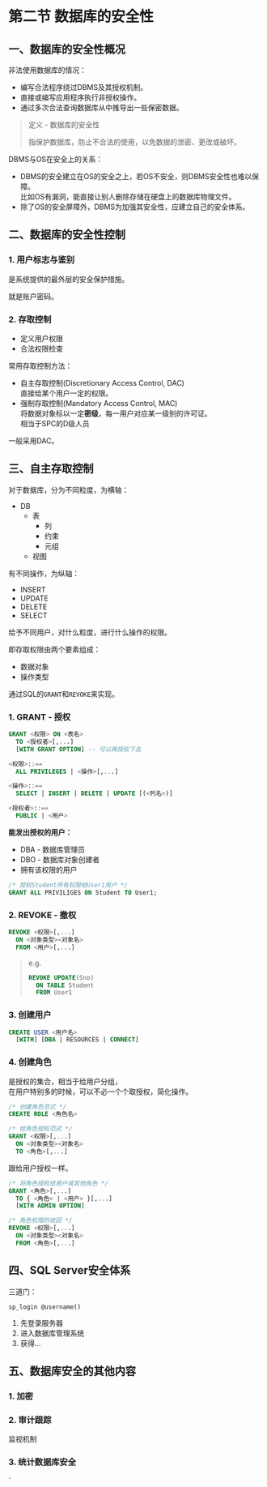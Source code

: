 # 第二节 数据库的安全性

## 一、数据库的安全性概况

非法使用数据库的情况：

* 编写合法程序绕过DBMS及其授权机制。
* 直接或编写应用程序执行非授权操作。
* 通过多次合法查询数据库从中推导出一些保密数据。

> 定义 - 数据库的安全性
>
> 指保护数据库，防止不合法的使用，以免数据的泄密、更改或破坏。

DBMS与OS在安全上的关系：

* DBMS的安全建立在OS的安全之上，若OS不安全，则DBMS安全性也难以保障。  
  比如OS有漏洞，能直接让别人删除存储在硬盘上的数据库物理文件。
* 除了OS的安全屏障外，DBMS为加强其安全性，应建立自己的安全体系。

## 二、数据库的安全性控制

### 1. 用户标志与鉴别

是系统提供的最外层的安全保护措施。

就是账户密码。

### 2. 存取控制

* 定义用户权限
* 合法权限检查

常用存取控制方法：

* 自主存取控制(Discretionary Access Control, DAC)  
  直接给某个用户一定的权限。
* 强制存取控制(Mandatory Access Control, MAC)  
  将数据对象标以一定**密级**，每一用户对应某一级别的许可证。  
  相当于SPC的D级人员

一般采用DAC。

## 三、自主存取控制

对于数据库，分为不同粒度，为横轴：

* DB
  * 表
    * 列
    * 约束
    * 元组
  * 视图

有不同操作，为纵轴：

* INSERT
* UPDATE
* DELETE
* SELECT

给予不同用户，对什么粒度，进行什么操作的权限。

即存取权限由两个要素组成：

* 数据对象
* 操作类型

通过SQL的`GRANT`和`REVOKE`来实现。

### 1. GRANT - 授权

```sql
GRANT <权限> ON <表名>
  TO <授权者>[,...]
  [WITH GRANT OPTION] -- 可以再授权下去
```

```sql
<权限>::==
  ALL PRIVILEGES | <操作>[,...]

<操作>::==
  SELECT | INSERT | DELETE | UPDATE [(<列名>)]

<授权者>::==
  PUBLIC | <用户>
```

**能发出授权的用户：**

* DBA - 数据库管理员
* DBO - 数据库对象创建者
* 拥有该权限的用户

```sql
/* 授权Student所有权限给User1用户 */
GRANT ALL PRIVILIGES ON Student TO User1;
```

### 2. REVOKE - 撤权

```sql
REVOKE <权限>[,...]
  ON <对象类型><对象名>
  FROM <用户>[,...]
```

> e.g.
>
> ```sql
> REVOKE UPDATE(Sno)
>   ON TABLE Student
>   FROM User1
> ```

### 3. 创建用户

```sql
CREATE USER <用户名>
  [WITH] [DBA | RESOURCES | CONNECT]
```

### 4. 创建角色

是授权的集合，相当于给用户分组，  
在用户特别多的时候，可以不必一个个取授权，简化操作。

```sql
/* 创建角色范式 */
CREATE ROLE <角色名>
```

```sql
/* 给角色授权范式 */
GRANT <权限>[,...]
  ON <对象类型><对象名>
  TO <角色>[,...]
```

跟给用户授权一样。

```sql
/* 将角色授权给用户或其他角色 */
GRANT <角色>[,...]
  TO { <角色> | <用户> }[,...]
  [WITH ADMIN OPTION]
```

```sql
/* 角色权限的收回 */
REVOKE <权限>[,...]
  ON <对象类型><对象名>
  FROM <角色>[,...]
```

## 四、SQL Server安全体系

三道门：

```
sp_login @username()
```

1. 先登录服务器
2. 进入数据库管理系统
3. 获得...

## 五、数据库安全的其他内容

### 1. 加密

### 2. 审计跟踪

监视机制

### 3. 统计数据库安全

`